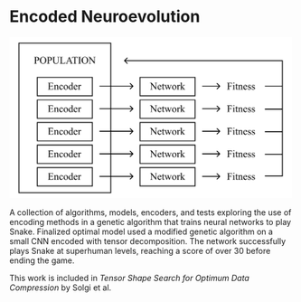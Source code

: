 # Encoded Neuroevolution

<img src="Process Diagram.png" width="500"/>

A collection of algorithms, models, encoders, and tests exploring the use of encoding methods in a genetic algorithm that trains neural networks to play Snake. Finalized optimal model used a modified genetic algorithm on a small CNN encoded with tensor decomposition. The network successfully plays Snake at superhuman levels, reaching a score of over 30 before ending the game.

This work is included in *Tensor Shape Search for Optimum Data Compression* by Solgi et al.
